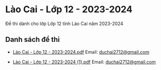 # Lào Cai - Lớp 12 - 2023-2024

Đề thi dành cho lớp Lớp 12 tỉnh Lào Cai năm 2023-2024

## Danh sách đề thi

- [Lào Cai - Lớp 12 - 2023-2024.pdf](Lào%20Cai%20-%20Lớp%2012%20-%202023-2024.pdf)
Email: duchai2712@gmail.com

- [Lào Cai - Lớp 12 - 2023-2024 (1).pdf](Lào%20Cai%20-%20Lớp%2012%20-%202023-2024%20(1).pdf)
Email: duchai2712@gmail.com

